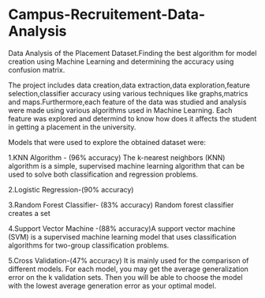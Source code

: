 # Campus-Recruitement-Data-Analysis
Data Analysis of the Placement Dataset.Finding the best algorithm for model creation using Machine Learning and determining the accuracy using confusion matrix.

The project includes data creation,data extraction,data exploration,feature selection,classifier accuracy using various techniques like graphs,matrics and maps.Furthermore,each feature of the data was studied and analysis were made using various algorithms used in Machine Learning.
Each feature was explored and determind to know how does it affects the student in getting a placement in the university.

Models that were used to explore the obtained dataset were:

1.KNN Algorithm - (96% accuracy) The k-nearest neighbors (KNN) algorithm is a simple, supervised machine learning algorithm that can be used to solve both classification and regression problems.

2.Logistic Regression-(90% accuracy)

3.Random Forest Classifier- (83% accuracy) Random forest classifier creates a set 

4.Support Vector Machine -(88% accuracy)A support vector machine (SVM) is a supervised machine learning model that uses classification algorithms for two-group classification problems.

5.Cross Validation-(47% accuracy) It is mainly used for the comparison of different models. For each model, you may get the average generalization error on the k validation sets. Then you will be able to choose the model with the lowest average generation error as your optimal model.
